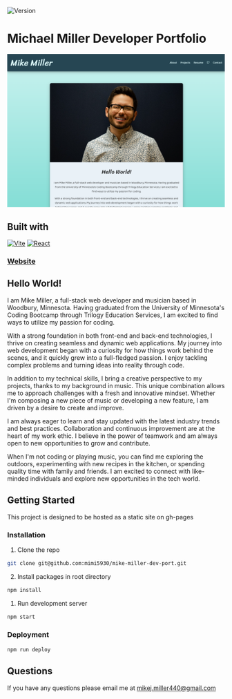 ![Version][version]

# Michael Miller Developer Portfolio

[![screenshot of the website's landing page](./src//img/portfolio-screenshot.png)][websiteUrl]

## Built with

[![Vite][viteBadge]][viteUrl]
[![React][reactBadge]][reactUrl]

### [Website][websiteUrl]

## Hello World!

I am Mike Miller, a full-stack web developer and musician based in Woodbury, Minnesota. Having graduated from the University of Minnesota's Coding Bootcamp through Trilogy Education Services, I am excited to find ways to utilize my passion for coding.

With a strong foundation in both front-end and back-end technologies, I thrive on creating seamless and dynamic web applications. My journey into web development began with a curiosity for how things work behind the scenes, and it quickly grew into a full-fledged passion. I enjoy tackling complex problems and turning ideas into reality through code.

In addition to my technical skills, I bring a creative perspective to my projects, thanks to my background in music. This unique combination allows me to approach challenges with a fresh and innovative mindset. Whether I'm composing a new piece of music or developing a new feature, I am driven by a desire to create and improve.

I am always eager to learn and stay updated with the latest industry trends and best practices. Collaboration and continuous improvement are at the heart of my work ethic. I believe in the power of teamwork and am always open to new opportunities to grow and contribute.

When I'm not coding or playing music, you can find me exploring the outdoors, experimenting with new recipes in the kitchen, or spending quality time with family and friends. I am excited to connect with like-minded individuals and explore new opportunities in the tech world.

## Getting Started

This project is designed to be hosted as a static site on gh-pages

### Installation

1. Clone the repo

```sh
git clone git@github.com:mimi5930/mike-miller-dev-port.git
```

2. Install packages in root directory

```sh
npm install
```

1. Run development server

```sh
npm start
```

### Deployment

```sh
npm run deploy
```

## Questions

If you have any questions please email me at mikej.miller440@gmail.com

<!-- MARKDOWN LINKS & IMAGES -->

[version]: https://img.shields.io/badge/Version-2.2-green?style=flat-square
[reactBadge]: https://img.shields.io/badge/React-4A4A55?logo=react
[ReactUrl]: https://react.dev/
[viteBadge]: https://img.shields.io/badge/Vite-gray?logo=vite
[viteUrl]: https://vitejs.dev/
[websiteUrl]: https://millerdevelops.com/
